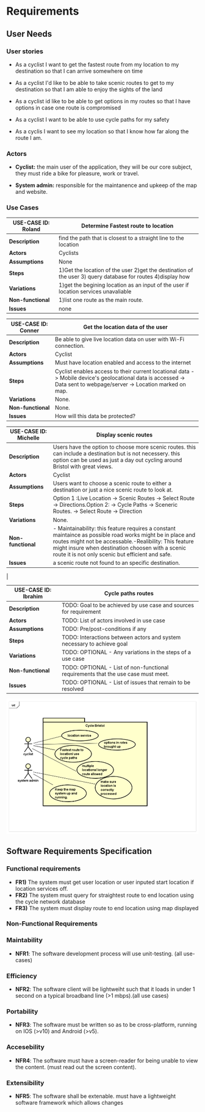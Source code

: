 # Requirements

## User Needs

### User stories
* As a cyclist I want to get the fastest route from my location to my destination so that I can arrive somewhere on time

* As a cyclist I'd like to be able to take scenic routes to get to my destination so that I am able to enjoy the sights of the land
* As a cyclist id like to be able to get options in my routes so that I have options in case one route is compromised
* As a cyclist I want to be able to use cycle paths for my safety
* As a cyclis I want to see my location so that I know how far along the route I am.

<!---TODO: Write brief user stories to explain how various actors would interact with the system to accomplish a goal.
    Express these in the form from agile development:- As a (role) I want (goal) so that (benefit).--->

### Actors
* **Cyclist:** the main user of the application, they will be our core subject, they must ride a bike for pleasure, work or travel.

* **System admin:** responsible for the maintanence and upkeep of the map and website.
<!---TODO: List and describe the actors/users for this product.--->

### Use Cases
<!---TODO: Describe each use case (one per team member).
    Give each use case a unique ID, e.g. UC1, UC2, ...
    Summarise these using the use-case template below.--->


<!---Roland---> 
| USE-CASE ID: Roland | Determine Fastest route to location | 
| -------------------------------------- | ------------------- |
| **Description** | find the path that is closest to a straight line to the location |
| **Actors** | Cyclists |
| **Assumptions** | None</td></tr>
| **Steps** | 1)Get the location of the user 2)get the destination of the user 3) query database for routes 4)display how  |
| **Variations** | 1)get the begining location as an input of the user if location services unavaliable |
| **Non-functional** | 1)list one route as the main route. |
| **Issues** | none |
<!---Conner--->
| USE-CASE ID: Conner | Get the location data of the user | 
| -------------------------------------- | ------------------- |
| **Description** | Be able to give live location data on user with Wi-Fi connection. |
| **Actors** | Cyclist |
| **Assumptions** | Must have location enabled and access to the internet</td></tr>
| **Steps** | Cyclist enables access to their current locational data -> Mobile device's geolocational data is accessed -> Data sent to webpage/server -> Location marked on map. |
| **Variations** | None. |
| **Non-functional** | None. |
| **Issues** | How will this data be protected? |
<!---Michelle--->
| USE-CASE ID: Michelle | Display scenic routes | 
| -------------------------------------- | ------------------- |
| **Description** |Users have the option to choose more scenic routes. this can include a destination but is not necessery. this option can be used as just a day out cycling around Bristol with great views. 
| **Actors** |Cyclist| 
| **Assumptions** | Users want to choose a scenic route to either a destination or just a nice scenic route to look at.
| **Steps** | Option 1 :Live Location -> Scenic Routes -> Select Route -> Directions.Option 2: -> Cycle Paths -> Sceneric Routes. -> Select Route -> Direction  |
| **Variations** | None. |
| **Non-functional** |- Maintainability: this feature requires a constant maintaince as possible road works might be in place and routes might not be accessable.-Realibility: This feature might insure when destination choosen with a scenic route it is not only scenic but efficient and safe. |
| **Issues** |a scenic route not found to an specific destination.
 <!---If an user wishes to choose more scenic route to a specific destination. an option might not always be available to them.--->
  |
<!---Ibrahim--->
| USE-CASE ID: Ibrahim | Cycle paths routes | 
| -------------------------------------- | ------------------- |
| **Description** | TODO: Goal to be achieved by use case and sources for requirement |
| **Actors** | TODO: List of actors involved in use case |
| **Assumptions** | TODO: Pre/post-conditions if any</td></tr>
| **Steps** | TODO: Interactions between actors and system necessary to achieve goal |
| **Variations** | TODO: OPTIONAL - Any variations in the steps of a use case |
| **Non-functional** | TODO: OPTIONAL - List of non-functional requirements that the use case must meet. |
| **Issues** | TODO: OPTIONAL - List of issues that remain to be resolved |

<!-- TODO: Your Use-Case diagram should include all use-cases. -->

![Insert your Use-Case Diagram Here](images/Use_case_diagram_ISD-RD.png)

## Software Requirements Specification
### Functional requirements

<!---TODO: create a list of functional requirements. 
    e.g. "The system shall ..."
    Give each functional requirement a unique ID. e.g. FR1, FR2, ...
   Indicate which UC the requirement comes from.--->
* **FR1)** The system must get user location or user inputed start location if location services off.
* **FR2)** The system must query for straightest route to end location using the cycle network database
* **FR3)** The system must display route to end location using map displayed

### Non-Functional Requirements
### Maintability
* **NFR1**: The software development process will use unit-testing. (all use-cases)
### Efficiency
* **NFR2**: The software client will be lightweiht such that it loads in under 1 second on a typical broadband line (>1 mbps).(all use cases)
### Portability
* **NFR3**: The software must be written so as to be cross-platform, running on IOS (>v10) and Android (>v5).
### Accesebility 
* **NFR4**: The software must have a screen-reader for being unable to view the content. (must read out the screen content).
### Extensibility
* **NFR5**: The software shall be extenable. must have a lightweight software framework which allows changes 

